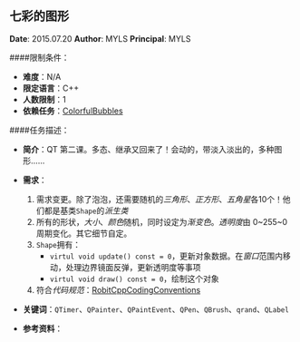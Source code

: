 七彩的图形
------------

**Date**: 2015.07.20
**Author**: MYLS
**Principal**: MYLS

####限制条件：

 - **难度**：N/A
 - **限定语言**：C++ 
 - **人数限制**：1
 - **依赖任务**：[ColorfulBubbles](ColorfulBubbles.md)

####任务描述：

 - **简介**：QT 第二课。多态、继承又回来了！会动的，带淡入淡出的，多种图形……
 
 - **需求**：
	1. 需求变更。除了泡泡，还需要随机的*三角形*、*正方形*、*五角星*各10个！他们都是基类`Shape`的*派生类*
	2. 所有的形状，*大小*、*颜色*随机，同时设定为*渐变色*。*透明度*由 0~255~0 周期变化。其它细节自定。
	3. `Shape`拥有：
		- `virtul void update() const = 0`，更新对象数据。在*窗口*范围内移动，处理边界镜面反弹，更新透明度等事项
		- `virtul void draw() const = 0`，绘制这个对象
	4. 符合*代码规范*：[RobitCppCodingConventions](ref/RobitCppCodingConventions.md)

 - **关键词**：`QTimer`、`QPainter`、`QPaintEvent`、`QPen`、`QBrush`、`qrand`、`QLabel`
 - **参考资料**：

 